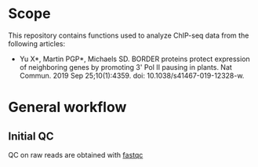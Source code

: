 # Scope

This repository contains functions used to analyze ChIP-seq data from the following articles:  

  - Yu X\*, Martin PGP\*, Michaels SD. BORDER proteins protect expression of neighboring genes by promoting 3' Pol II pausing in plants. Nat Commun. 2019 Sep 25;10(1):4359. doi: 10.1038/s41467-019-12328-w.

# General workflow

## Initial QC
QC on raw reads are obtained with [fastqc](https://www.bioinformatics.babraham.ac.uk/projects/fastqc/)


 


